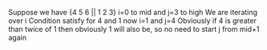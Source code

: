 Suppose we have {4 5 6 || 1 2 3} 
i=0 to mid and j=3 to high 
We are iterating over i 
Condition satisfy for 4 and 1 now i=1 and j=4 Obviously if 4 is greater than twice of 1 then obviously 1 will also be, so no need to start j from mid+1 again
